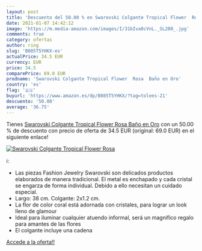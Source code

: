 ```yaml
---
layout: post
title: 'Descuento del 50.00 % en Swarovski Colgante Tropical Flower  Rosa'
date: 2021-01-07 14:42:12
image: 'https://m.media-amazon.com/images/I/31bIva0cVnL._SL200_.jpg'
comments: true
category: ofertas
author: ring
slug: 'B085T5YHKX-es'
actualPrice: 34.5 EUR
currency: EUR
price: 34.5
comparePrice: 69.0 EUR
prodname: 'Swarovski Colgante Tropical Flower  Rosa  Baño en Oro'
country: 'es'
flag: '🇪🇸'
buyurl: 'https://www.amazon.es/dp/B085T5YHKX/?tag=tolees-21'
descuento: '50.00'
average: '36.75'
---
```


Tienes [Swarovski Colgante Tropical Flower  Rosa  Baño en Oro](https://www.amazon.es/dp/B085T5YHKX/?tag=tolees-21) con un 50.00 % de descuento con precio de oferta de 34.5 EUR (original: 69.0 EUR) en el siguiente enlace!

[![Swarovski Colgante Tropical Flower  Rosa](https://m.media-amazon.com/images/I/31bIva0cVnL._SL200_.jpg)](https://www.amazon.es/dp/B085T5YHKX/?tag=tolees-21)

ℹ️:

- Las piezas Fashion Jewelry Swarovski son delicados productos elaborados de manera tradicional. El metal es enchapado y cada cristal se engarza de forma individual. Debido a ello necesitan un cuidado especial.
- Largo: 38 cm. Colgante: 2x1.2 cm.
- La flor de color coral está adornada con cristales, para lograr un look lleno de glamour
- Ideal para iluminar cualquier atuendo informal, será un magnífico regalo para amantes de las flores
- El colgante incluye una cadena

[Accede a la oferta!!](https://www.amazon.es/dp/B085T5YHKX/?tag=tolees-21)
